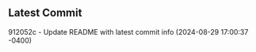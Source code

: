 
## Latest Commit
912052c - Update README with latest commit info (2024-08-29 17:00:37 -0400) <Yunxi-Zhou>
